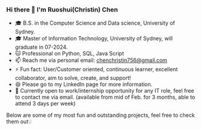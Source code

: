 ### Hi there 👋 I'm Ruoshui(Christin) Chen

<!--
**ChristinChen233/ChristinChen233** is a ✨ _special_ ✨ repository because its `README.md` (this file) appears on your GitHub profile.
-->
- 🎓 B.S. in the Computer Science and Data science, University of Sydney.
- 🎓 Master of Information Technology, University of Sydney, will graduate in 07-2024.
- 🐱 Professional on Python, SQL, Java Script
- 📫 Reach me via personal email: chenchristin756@gmail.com
- ⚡ Fun fact: User/Customer oriented, continuous learner, excellent collaborator, aim to solve, create, and support!
- 😄 Please go to my LinkedIn page for more information.
- 💬 Currently open to work/internship opportunity for any IT role, feel free to contact me via email. (available from mid of Feb. for 3 months, able to attend 3 days per week)

Below are some of my most fun and outstanding projects, feel free to check them out💡

